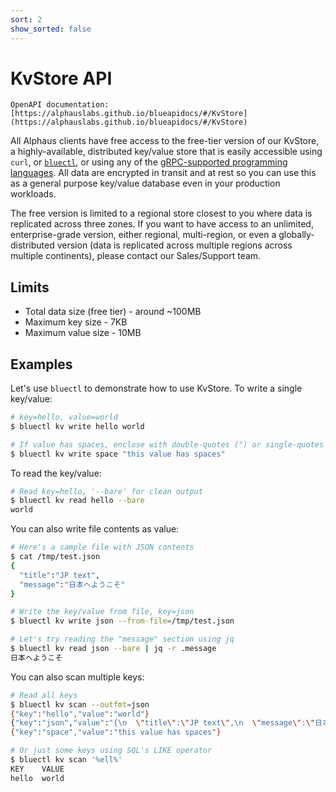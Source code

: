 ```yaml
---
sort: 2
show_sorted: false
---
```


# KvStore API

```note
OpenAPI documentation: [https://alphauslabs.github.io/blueapidocs/#/KvStore](https://alphauslabs.github.io/blueapidocs/#/KvStore)
```

All Alphaus clients have free access to the free-tier version of our KvStore, a highly-available, distributed key/value store that is easily accessible using `curl`, or [`bluectl`](https://github.com/alphauslabs/bluectl), or using any of the [gRPC-supported programming languages](https://grpc.io/docs/languages/). All data are encrypted in transit and at rest so you can use this as a general purpose key/value database even in your production workloads.

The free version is limited to a regional store closest to you where data is replicated across three zones. If you want to have access to an unlimited, enterprise-grade version, either regional, multi-region, or even a globally-distributed version (data is replicated across multiple regions across multiple continents), please contact our Sales/Support team.

## Limits

* Total data size (free tier) - around ~100MB
* Maximum key size - 7KB
* Maximum value size - 10MB

## Examples

Let's use `bluectl` to demonstrate how to use KvStore. To write a single key/value:
```sh
# key=hello, value=world
$ bluectl kv write hello world

# If value has spaces, enclose with double-quotes (") or single-quotes (')
$ bluectl kv write space "this value has spaces"
```

To read the key/value:
```sh
# Read key=hello, '--bare' for clean output
$ bluectl kv read hello --bare
world
```

You can also write file contents as value:
```sh
# Here's a sample file with JSON contents
$ cat /tmp/test.json
{
  "title":"JP text",
  "message":"日本へようこそ"
}

# Write the key/value from file, key=json
$ bluectl kv write json --from-file=/tmp/test.json

# Let's try reading the "message" section using jq
$ bluectl kv read json --bare | jq -r .message
日本へようこそ
```

You can also scan multiple keys:
```sh
# Read all keys
$ bluectl kv scan --outfmt=json
{"key":"hello","value":"world"}
{"key":"json","value":"{\n  \"title\":\"JP text\",\n  \"message\":\"日本へようこそ\"\n}"}
{"key":"space","value":"this value has spaces"}

# Or just some keys using SQL's LIKE operator
$ bluectl kv scan '%ell%'
KEY    VALUE 
hello  world
```

